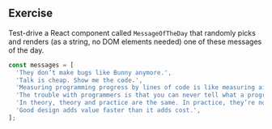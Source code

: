 ## Exercise

Test-drive a React component called `MessageOfTheDay` that randomly picks and renders (as a string, no DOM elements needed) one of these messages of the day.

```javascript
const messages = [
  'They don’t make bugs like Bunny anymore.',
  'Talk is cheap. Show me the code.',
  'Measuring programming progress by lines of code is like measuring aircraft building progress by weight.',
  'The trouble with programmers is that you can never tell what a programmer is doing until it’s too late.',
  'In theory, theory and practice are the same. In practice, they’re not.',
  'Good design adds value faster than it adds cost.',
];
```
